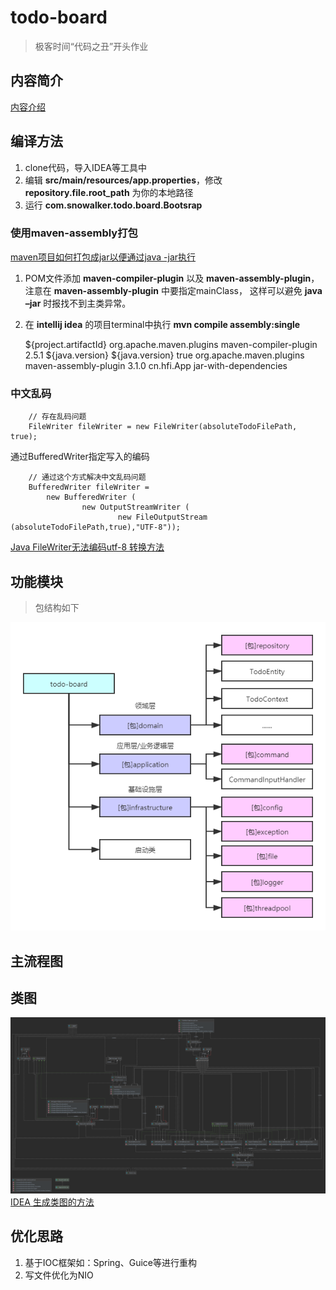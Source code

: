 # todo-board

> 极客时间“代码之丑”开头作业

## 内容简介

[内容介绍](mission.md)

## 编译方法

1. clone代码，导入IDEA等工具中
2. 编辑 **src/main/resources/app.properties**，修改 **repository.file.root_path** 为你的本地路径
3. 运行 **com.snowalker.todo.board.Bootsrap**

### 使用maven-assembly打包

[maven项目如何打包成jar以便通过java -jar执行](https://blog.csdn.net/u013905744/article/details/81285002)
1. POM文件添加 **maven-compiler-plugin** 以及 **maven-assembly-plugin**，注意在 **maven-assembly-plugin** 中要指定mainClass，
   这样可以避免 **java –jar** 时报找不到主类异常。
2. 在 **intellij idea** 的项目terminal中执行 **mvn compile assembly:single**

    
      <build>
        <finalName>${project.artifactId}</finalName>
        <plugins>
          <plugin>
            <groupId>org.apache.maven.plugins</groupId>
            <artifactId>maven-compiler-plugin</artifactId>
            <version>2.5.1</version>
            <configuration>
              <source>${java.version}</source>
              <target>${java.version}</target>
              <showWarnings>true</showWarnings>
            </configuration>
          </plugin>
          <plugin>
            <groupId>org.apache.maven.plugins</groupId>
            <artifactId>maven-assembly-plugin</artifactId>
            <version>3.1.0</version>
            <configuration>
              <archive>
                <manifest>
                  <mainClass>cn.hfi.App</mainClass>
                </manifest>
              </archive>
              <descriptorRefs>
                <descriptorRef>jar-with-dependencies</descriptorRef>
              </descriptorRefs>
            </configuration>
          </plugin>
        </plugins>
      </build>

### 中文乱码

        // 存在乱码问题
        FileWriter fileWriter = new FileWriter(absoluteTodoFilePath, true);

通过BufferedWriter指定写入的编码        
        
        // 通过这个方式解决中文乱码问题
        BufferedWriter fileWriter = 
            new BufferedWriter (
                    new OutputStreamWriter (
                            new FileOutputStream (absoluteTodoFilePath,true),"UTF-8"));

[Java FileWriter无法编码utf-8 转换方法](https://blog.csdn.net/liyuxing6639801/article/details/69487712)
## 功能模块
> 包结构如下

![主要类图](bin/package-structure.png)
## 主流程图

## 类图
![主要类图](bin/class-construct.png)
[IDEA 生成类图的方法](https://www.pianshen.com/article/83981334809/)

## 优化思路
1. 基于IOC框架如：Spring、Guice等进行重构
2. 写文件优化为NIO



